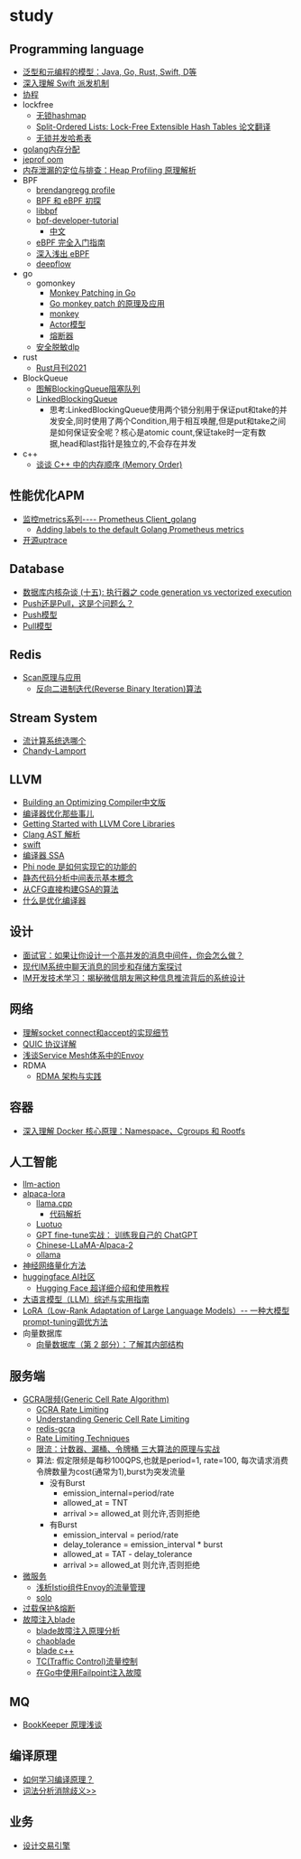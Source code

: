 # study

## Programming language

- [泛型和元编程的模型：Java, Go, Rust, Swift, D等](https://cloud.tencent.com/developer/article/1848708)
- [深入理解 Swift 派发机制](https://www.ucloud.cn/yun/16613.html)
- [协程](http://chuquan.me/2021/05/05/getting-to-know-coroutine/)
- lockfree
  - [无锁hashmap](https://coolshell.cn/articles/9703.html)
  - [Split-Ordered Lists: Lock-Free Extensible Hash Tables 论文翻译](https://zhuanlan.zhihu.com/p/598652302)
  - [无锁并发哈希表](https://www.modb.pro/db/507900)
- [golang内存分配](https://www.zhihu.com/question/439047319/answer/2875425681)
- [jeprof oom](https://phantom9999.github.io/posts/361305b0.html)
- [内存泄漏的定位与排查：Heap Profiling 原理解析](https://zhuanlan.zhihu.com/p/434825941)
- BPF
  - [brendangregg profile](https://www.brendangregg.com/overview.html)
  - [BPF 和 eBPF 初探](https://forsworns.github.io/zh/blogs/20210311/)
  - [libbpf](https://www.airplane.dev/blog/libbpf)
  - [bpf-developer-tutorial](https://github.com/eunomia-bpf/bpf-developer-tutorial)
    - [中文](https://eunomia.dev/zh/tutorials/0-introduce/)
  - [eBPF 完全入门指南](https://zhuanlan.zhihu.com/p/492185920)
  - [深入浅出 eBPF](https://www.cnblogs.com/alisystemsoftware/p/16472005.html)
  - [deepflow](https://github.com/deepflowio/deepflow)
- go
  - gomonkey
    - [Monkey Patching in Go](https://bou.ke/blog/monkey-patching-in-go/)
    - [Go monkey patch 的原理及应用](https://talkgo.org/t/topic/2880)
    - [monkey](https://github.com/go-kiss/monkey)
    - [Actor模型](http://chuquan.me/2023/01/15/actor/)
    - [熔断器](https://talkgo.org/t/topic/3035)
  - [安全脱敏dlp](https://github.com/bytedance/godlp)
- rust
  - [Rust月刊2021](https://rustmagazine.github.io/rust_magazine_2021/index.html)
- BlockQueue
  - [图解BlockingQueue阻塞队列](https://www.itzhai.com/articles/graphical-blocking-queue.html)
  - [LinkedBlockingQueue](https://www.cnblogs.com/xfeiyun/p/15871488.html)
    - 思考:LinkedBlockingQueue使用两个锁分别用于保证put和take的并发安全,同时使用了两个Condition,用于相互唤醒,但是put和take之间是如何保证安全呢？核心是atomic count,保证take时一定有数据,head和last指针是独立的,不会存在并发
- c++
  - [谈谈 C++ 中的内存顺序 (Memory Order)](https://luyuhuang.tech/2022/06/25/cpp-memory-order.html)

## 性能优化APM

- [监控metrics系列---- Prometheus Client_golang](https://kingjcy.github.io/post/monitor/metrics/prometheus/library/client_golang/)
  - [Adding labels to the default Golang Prometheus metrics](https://stackoverflow.com/questions/61985691/adding-labels-to-the-default-golang-prometheus-metrics)
- [开源uptrace](https://github.com/uptrace/uptrace)

## Database

- [数据库内核杂谈 (十五): 执行器之 code generation vs vectorized execution](https://www.infoq.cn/article/QYSiGFujIXZVQjZvb8BG)
- [Push还是Pull，这是个问题么？](https://www.modb.pro/db/416181)
- [Push模型](https://blog.csdn.net/Night_ZW/article/details/108359927)
- [Pull模型](https://blog.csdn.net/Night_ZW/article/details/108359831)

## Redis

- [Scan原理与应用](https://blog.csdn.net/weixin_41605937/article/details/115353252)
  - [反向二进制迭代(Reverse Binary Iteration)算法](https://xiking.win/2018/11/07/reverse-binary-iteration/)

## Stream System

- [流计算系统选哪个](https://zhuanlan.zhihu.com/p/643590354)
- [Chandy-Lamport](https://developer.aliyun.com/article/782826)

## LLVM

- [Building an Optimizing Compiler中文版](https://building-an-optimizing-compiler-zh-cn.readthedocs.io/zh_CN/latest/index.html)
- [编译器优化那些事儿](https://mp.weixin.qq.com/s?__biz=MzkyNTMwMjI2Mw==&mid=2247484619&idx=1&sn=18ac9b6f8c4eade718ce413565ff48b6&chksm=c1c9e853f6be6145d75b4de4616f417c848e63266af2d2507add1a6395a966234b8c8648f7ed&cur_album_id=2365606071563911169&scene=189#wechat_redirect)
- [Getting Started with LLVM Core Libraries](https://getting-started-with-llvm-core-libraries-zh-cn.readthedocs.io/zh_CN/latest/index.html)
- [Clang AST 解析](https://blog.csdn.net/hatter110/article/details/107282596)
- [swift](https://zhuanlan.zhihu.com/p/353732257)
- [编译器 SSA](https://blog.csdn.net/qq_35865125/article/details/108684238)
- [Phi node 是如何实现它的功能的](https://www.zhihu.com/question/24992774)
- [静态代码分析中间表示基本概念](https://bbs.huaweicloud.com/blogs/227535)
- [从CFG直接构建GSA的算法](https://szp15.com/post/build-gsa-from-cfg/)
- [什么是优化编译器](https://zhuanlan.zhihu.com/p/521319009)

## 设计

- [面试官：如果让你设计一个高并发的消息中间件，你会怎么做？](https://toutiao.io/posts/ix9hfyh)
- [现代IM系统中聊天消息的同步和存储方案探讨](http://www.52im.net/thread-1230-1-1.html#4)
- [IM开发技术学习：揭秘微信朋友圈这种信息推流背后的系统设计](http://www.52im.net/thread-3675-1-1.html)

## 网络

- [理解socket connect和accept的实现细节](https://xiaorui.cc/archives/3256)
- [QUIC 协议详解](https://zhuanlan.zhihu.com/p/405387352)
- [浅谈Service Mesh体系中的Envoy](https://juejin.cn/post/6844903637710274573)
- RDMA
  - [RDMA 架构与实践](https://houmin.cc/posts/454a90d3/)

## 容器

- [深入理解 Docker 核心原理：Namespace、Cgroups 和 Rootfs](https://www.lixueduan.com/posts/docker/03-container-core/)

## 人工智能

- [llm-action](https://github.com/liguodongiot/llm-action)
- [alpaca-lora](https://github.com/tloen/alpaca-lora)
  - [llama.cpp](https://github.com/ggerganov/llama.cpp)
    - [代码解析](https://www.zhihu.com/question/589100471)
  - [Luotuo](https://github.com/LC1332/Luotuo-Chinese-LLM)
  - [GPT fine-tune实战： 训练我自己的 ChatGPT](https://zhuanlan.zhihu.com/p/616504594?utm_id=0)
  - [Chinese-LLaMA-Alpaca-2](https://github.com/ymcui/Chinese-LLaMA-Alpaca-2)
  - [ollama](https://github.com/jmorganca/ollama)
- [神经网络量化方法](https://murphypei.github.io/blog/2019/11/neural-network-quantization)
- [huggingface AI社区](https://huggingface.co/)
  - [Hugging Face 超详细介绍和使用教程](http://www.bryh.cn/a/336601.html)
- [大语言模型（LLM）综述与实用指南](https://arthurchiao.art/blog/llm-practical-guide-zh/)
- [LoRA（Low-Rank Adaptation of Large Language Models）-- 一种大模型prompt-tuning调优方法](https://www.cnblogs.com/LittleHann/p/17318509.html)
- 向量数据库
  - [向量数据库（第 2 部分）：了解其内部结构](https://juejin.cn/post/7270864903014416418)

## 服务端

- [GCRA限频(Generic Cell Rate Algorithm)](https://leungyukshing.cn/archives/Rate-Limit-Algorithm.html)
  - [GCRA Rate Limiting](https://jameslao.com/post/gcra-rate-limiting/)
  - [Understanding Generic Cell Rate Limiting](https://blog.ian.stapletoncordas.co/2018/12/understanding-generic-cell-rate-limiting.html)
  - [redis-gcra](https://github.com/rwz/redis-gcra)
  - [Rate Limiting Techniques](https://vikas-kumar.medium.com/rate-limiting-techniques-245c3a5e9cad)
  - [限流：计数器、漏桶、令牌桶 三大算法的原理与实战](https://www.cnblogs.com/crazymakercircle/p/15187184.html)
  - 算法: 假定限频是每秒100QPS,也就是period=1, rate=100, 每次请求消费令牌数量为cost(通常为1),burst为突发流量
    - 没有Burst
      - emission_internal=period/rate
      - allowed_at = TNT
      - arrival >= allowed_at 则允许,否则拒绝
    - 有Burst
      - emission_interval = period/rate
      - delay_tolerance = emission_interval * burst
      - allowed_at = TAT - delay_tolerance
      - arrival >= allowed_at 则允许,否则拒绝
- [微服务](https://cloudnative.to/blog/jimmy-service-mesh-talk/)
  - [浅析Istio组件Envoy的流量管理](https://www.51cto.com/article/708490.html)
  - [solo](https://www.solo.io/)
- [过载保护&熔断](https://www.xiaoyeshiyu.com/post/7175.html)
- [故障注入blade](https://github.com/chaosblade-io/chaosblade)
  - [blade故障注入原理分析](https://cloud.tencent.com/developer/article/2334919)
  - [chaoblade](https://developer.aliyun.com/article/743102)
  - [blade c++](https://developer.aliyun.com/article/711727)
  - [TC(Traffic Control)流量控制](https://cloud.tencent.com/developer/article/1409664)
  - [在Go中使用Failpoint注入故障](https://www.luozhiyun.com/archives/595)

## MQ

- [BookKeeper 原理浅谈](https://matt33.com/2019/01/28/bk-store-realize/)

## 编译原理

- [如何学习编译原理？](https://www.zhihu.com/question/21515496/answer/3099931076)
- [词法分析消除歧义>>](https://www.cnblogs.com/weidagang2046/p/lexer-design.html)

## 业务

- [设计交易引擎](https://www.liaoxuefeng.com/wiki/1252599548343744/1491662232616993)
